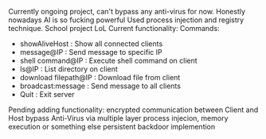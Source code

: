 Currently ongoing project, can't bypass any anti-virus for now.
Honestly nowadays AI is so fucking powerful
Used process injection and registry technique.
School project LoL
Current functionality:
Commands:
  - showAliveHost : Show all connected clients
  - message@IP : Send message to specific IP
  - shell command@IP : Execute shell command on client
  - ls@IP : List directory on client
  - download filepath@IP : Download file from client
  - broadcast:message : Send message to all clients
  - Quit : Exit server

Pending adding functionality:
  encrypted communication between Client and Host
  bypass Anti-Virus via multiple layer process injecion, memory execution or something else
  persistent backdoor implemention
